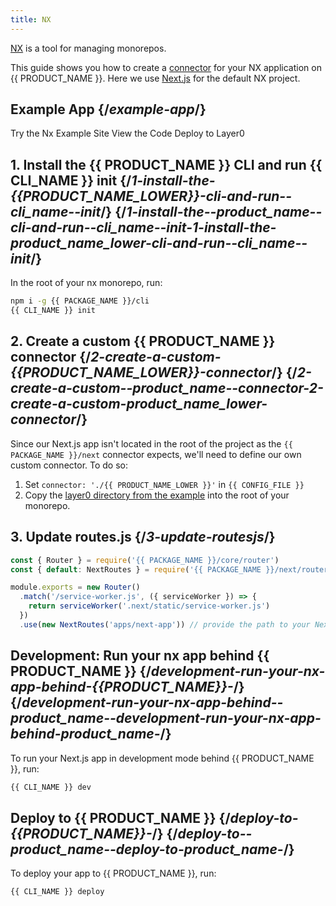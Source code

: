 ```yaml
---
title: NX
---
```


[NX](https://nx.dev/) is a tool for managing monorepos.

This guide shows you how to create a [connector](/guides/connectors) for your NX application on {{ PRODUCT_NAME }}. Here we use [Next.js](https://nextjs.org/) for the default NX project.

## Example App {/*example-app*/}

<ButtonLinksGroup>
  <ButtonLink variant="fill" type="default" href="https://layer0-docs-layer0-nx-example-default.layer0.link">
   Try the Nx Example Site
  </ButtonLink>
  <ButtonLink variant="stroke" type="code" withIcon={true} href="https://github.com/layer0-docs/layer0-nx-example">
   View the Code
  </ButtonLink>
  <ButtonLink variant="stroke" type="deploy" withIcon={true} href="https://app.layer0.co/deploy?button&deploy&repo=https%3A%2F%2Fgithub.com%2Flayer0-docs%2Flayer0-nx-example">
    Deploy to Layer0
  </ButtonLink>
</ButtonLinksGroup>

## 1. Install the {{ PRODUCT_NAME }} CLI and run {{ CLI_NAME }} init {/*1-install-the-{{PRODUCT_NAME_LOWER}}-cli-and-run--cli_name--init*/} {/*1-install-the--product_name--cli-and-run--cli_name--init-1-install-the-product_name_lower-cli-and-run--cli_name--init*/}

In the root of your nx monorepo, run:

```sh
npm i -g {{ PACKAGE_NAME }}/cli
{{ CLI_NAME }} init
```

## 2. Create a custom {{ PRODUCT_NAME }} connector {/*2-create-a-custom-{{PRODUCT_NAME_LOWER}}-connector*/} {/*2-create-a-custom--product_name--connector-2-create-a-custom-product_name_lower-connector*/}

Since our Next.js app isn't located in the root of the project as the `{{ PACKAGE_NAME }}/next` connector expects, we'll need to define our own custom connector. To do so:

1. Set `connector: './{{ PRODUCT_NAME_LOWER }}'` in `{{ CONFIG_FILE }}`
2. Copy the [layer0 directory from the example](https://github.com/layer0-docs/layer0-nx-example/tree/master/layer0) into the root of your monorepo.

## 3. Update routes.js {/*3-update-routesjs*/}

```js
const { Router } = require('{{ PACKAGE_NAME }}/core/router')
const { default: NextRoutes } = require('{{ PACKAGE_NAME }}/next/router/NextRoutes')

module.exports = new Router()
  .match('/service-worker.js', ({ serviceWorker }) => {
    return serviceWorker('.next/static/service-worker.js')
  })
  .use(new NextRoutes('apps/next-app')) // provide the path to your Next.js app relative to the root of the monorepo here
```

## Development: Run your nx app behind {{ PRODUCT_NAME }} {/*development-run-your-nx-app-behind-{{PRODUCT_NAME}}-*/} {/*development-run-your-nx-app-behind--product_name--development-run-your-nx-app-behind-product_name-*/}

To run your Next.js app in development mode behind {{ PRODUCT_NAME }}, run:

```bash
{{ CLI_NAME }} dev
```

## Deploy to {{ PRODUCT_NAME }} {/*deploy-to-{{PRODUCT_NAME}}-*/} {/*deploy-to--product_name--deploy-to-product_name-*/}

To deploy your app to {{ PRODUCT_NAME }}, run:

```bash
{{ CLI_NAME }} deploy
```
